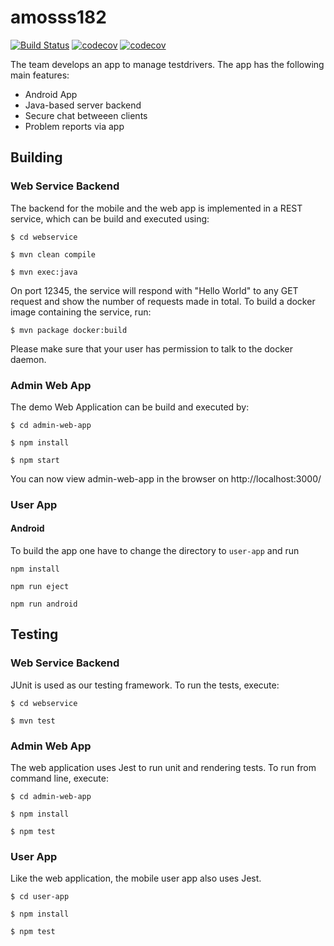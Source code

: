 # amosss182

[![Build Status](https://travis-ci.org/asepart/amosss182.svg?branch=master)](https://travis-ci.org/asepart/amosss182)
[![codecov](https://codecov.io/gh/asepart/amosss182/branch/master/graph/badge.svg)](https://codecov.io/gh/asepart/amosss182)
[![codecov](https://codecov.io/gh/asepart/amosss182/branch/12_test_coverage/graph/badge.svg)](https://codecov.io/gh/asepart/amosss182)

The team develops an app to manage testdrivers.
The app has the following main features:
* Android App
* Java-based server backend
* Secure chat betweeen clients
* Problem reports via app

## Building

### Web Service Backend

The backend for the mobile and the web app is implemented in a REST service, which can be build and executed using:

`$ cd webservice`

`$ mvn clean compile`

`$ mvn exec:java`

On port 12345, the service will respond with "Hello World" to any GET request and show the number of requests made in total. To build a docker image containing the service, run:

`$ mvn package docker:build`

Please make sure that your user has permission to talk to the docker daemon.

### Admin Web App

The demo Web Application can be build and executed by:

`$ cd admin-web-app`

`$ npm install`

`$ npm start`

You can now view admin-web-app in the browser on http://localhost:3000/

### User App

#### Android

To build the app one have to change the directory to `user-app` and run

`npm install`

`npm run eject`

`npm run android`

## Testing

### Web Service Backend

JUnit is used as our testing framework. To run the tests, execute:

`$ cd webservice`

`$ mvn test`

### Admin Web App

The web application uses Jest to run unit and rendering tests. To run from command line, execute:

`$ cd admin-web-app`

`$ npm install`

`$ npm test`

### User App

Like the web application, the mobile user app also uses Jest.

`$ cd user-app`

`$ npm install`

`$ npm test`
